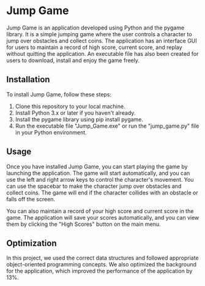 # Jump Game

Jump Game is an application developed using Python and the pygame library. It is a simple jumping game where the user controls a character to jump over obstacles and collect coins. The application has an interface GUI for users to maintain a record of high score, current score, and replay without quitting the application. An executable file has also been created for users to download, install and enjoy the game freely.

## Installation 

To install Jump Game, follow these steps:

1. Clone this repository to your local machine.
2. Install Python 3.x or later if you haven't already.
3. Install the pygame library using pip install pygame.
4. Run the executable file "Jump_Game.exe" or run the "jump_game.py" file in your Python environment.

## Usage

Once you have installed Jump Game, you can start playing the game by launching the application. The game will start automatically, and you can use the left and right arrow keys to control the character's movement. You can use the spacebar to make the character jump over obstacles and collect coins. The game will end if the character collides with an obstacle or falls off the screen.

You can also maintain a record of your high score and current score in the game. The application will save your scores automatically, and you can view them by clicking the "High Scores" button on the main menu.

## Optimization 

In this project, we used the correct data structures and followed appropriate object-oriented programming concepts. We also optimized the background for the application, which improved the performance of the application by 13%.


